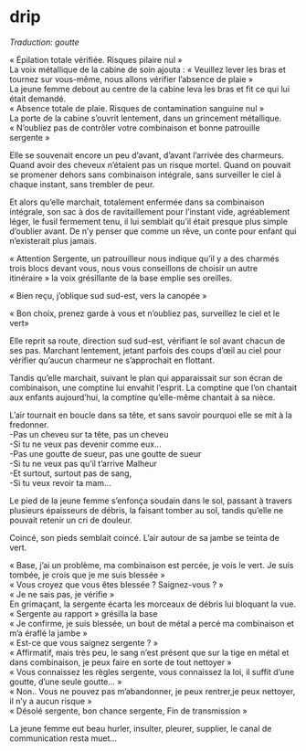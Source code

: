 # drip

*Traduction: goutte*


« Épilation totale vérifiée. Risques pilaire nul »   
La voix métallique de la cabine de soin ajouta : « Veuillez lever les bras et tournez sur vous-même, nous allons vérifier l’absence de plaie »  
La jeune femme debout au centre de la cabine leva les bras et fit ce qui lui était demandé.   
« Absence totale de plaie. Risques de contamination sanguine nul »  
La porte de la cabine s’ouvrit lentement, dans un grincement métallique.   
« N’oubliez pas de contrôler votre combinaison et bonne patrouille sergente » 

Elle se souvenait encore un peu d’avant, d’avant l’arrivée des charmeurs. Quand avoir des cheveux n’étaient pas un risque mortel. Quand on pouvait se promener dehors sans combinaison intégrale, sans surveiller le ciel à chaque instant, sans trembler de peur. 

Et alors qu’elle marchait, totalement enfermée dans sa combinaison intégrale, son sac à dos de ravitaillement pour l’instant vide, agréablement léger, le fusil fermement tenu, il lui semblait qu’il était presque plus simple d’oublier avant. De n’y penser que comme un rêve, un conte pour enfant qui n’existerait plus jamais. 

« Attention Sergente, un patrouilleur nous indique qu’il y a des charmés trois blocs devant vous, nous vous conseillons de choisir un autre itinéraire » la voix grésillante de la base emplie ses oreilles. 

« Bien reçu, j’oblique sud sud-est, vers la canopée »

« Bon choix, prenez garde à vous et n’oubliez pas, surveillez le ciel et le vert»

Elle reprit sa route, direction sud sud-est, vérifiant le sol avant chacun de ses pas. Marchant lentement, jetant parfois des coups d’œil au ciel pour vérifier qu’aucun charmeur ne s’approchait en flottant. 

Tandis qu’elle marchait, suivant le plan qui apparaissait sur son écran de combinaison, une comptine lui envahit l’esprit. La comptine que l’on chantait aux enfants aujourd’hui, la comptine qu’elle-même chantait à sa nièce. 

L’air tournait en boucle dans sa tête, et sans savoir pourquoi elle se mit à la fredonner.   
-Pas un cheveu sur ta tête, pas un cheveu   
-Si tu ne veux pas devenir comme eux…   
-Pas une goutte de sueur, pas une goutte de sueur   
-Si tu ne veux pas qu’il t’arrive Malheur  
-Et surtout, surtout pas de sang,    
-Si tu veux revoir ta mam…  

Le pied de la jeune femme s’enfonça soudain dans le sol, passant à travers plusieurs épaisseurs de débris, la faisant tomber au sol, tandis qu’elle ne pouvait retenir un cri de douleur. 

Coincé, son pieds semblait coincé. L’air autour de sa jambe se teinta de vert. 

« Base, j’ai un problème, ma combinaison est percée, je vois le vert. Je suis tombée, je crois que je me suis blessée »  
« Vous croyez que vous êtes blessée ? Saignez-vous ? »   
« Je ne sais pas, je vérifie »  
En grimaçant, la sergente écarta les morceaux de débris lui bloquant la vue. 
« Sergente au rapport » grésilla la base  
« Je confirme, je suis blessée, un bout de métal a percé ma combinaison et m’a éraflé la jambe »  
« Est-ce que vous saignez sergente ? »  
« Affirmatif, mais très peu, le sang n’est présent que sur la tige en métal et dans combinaison, je peux faire en sorte de tout nettoyer »  
« Vous connaissez les règles sergente, vous connaissez la loi, il suffit d’une goutte, d’une seule goutte... »  
« Non.. Vous ne pouvez pas m’abandonner, je peux rentrer,je peux nettoyer, il n’y a aucun risque »  
« Désolé sergente, bon chance sergente, Fin de transmission »  

La jeune femme eut beau hurler, insulter, pleurer, supplier, le canal de communication resta muet… 









 
